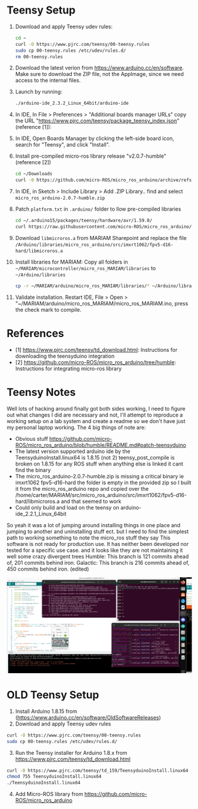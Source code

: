 # Teensy Setup

1. Download and apply Teensy udev rules:
    ```bash
    cd ~
    curl -O https://www.pjrc.com/teensy/00-teensy.rules
    sudo cp 00-teensy.rules /etc/udev/rules.d/
    rm 00-teensy.rules
    ```

2. Download the latest verion from https://www.arduino.cc/en/software. Make sure to download the ZIP file, not the AppImage, since we need access to the internal files.

3. Launch by running:
    ```bash
    ./arduino-ide_2.3.2_Linux_64bit/arduino-ide
    ```

4. In IDE, In File > Preferences > "Additional boards manager URLs" copy the URL "https://www.pjrc.com/teensy/package_teensy_index.json" (reference [1]):

5. In IDE, Open Boards Manager by clicking the left-side board icon, search for "Teensy", and click "Install". 

6. Install pre-compiled micro-ros library release "v2.0.7-humble" (reference [2])
    ```bash
    cd ~/Downloads
    curl -0 https://github.com/micro-ROS/micro_ros_arduino/archive/refs/tags/v2.0.7-humble.zip
    ```

7. In IDE, in Sketch > Include Library > Add .ZIP Library.. find and select `micro_ros_arduino-2.0.7-humble.zip`

8. Patch `platform.txt` in `.arduino/` folder to llow pre-compiled libraries
    ```bash
    cd ~/.arduino15/packages/teensy/hardware/avr/1.59.0/
    curl https://raw.githubusercontent.com/micro-ROS/micro_ros_arduino/iron/extras/patching_boards/platform_teensy.txt > platform.txt
    ```
9. Download `libmicroros.a` from MARIAM Sharepoint and replace the file `/Arduino/libraries/micro_ros_arduino/src/imxrt1062/fpv5-d16-hard/libmicroros.a`

10. Install libraries for MARIAM: Copy all folders in `~/MARIAM/microcontroller/micro_ros_MARIAM/libraries` to `~/Arduino/libraries`
    ```bash
    cp -r ~/MARIAM/arduino/micro_ros_MARIAM/libraries/* ~/Arduino/libraries/
    ```

11. Validate installation. Restart IDE, File > Open > "~/MARIAM/arduino/micro_ros_MARIAM/micro_ros_MARIAM.ino, press the check mark to compile.


# References
- [1] https://www.pjrc.com/teensy/td_download.html: Instructions for downloading the teensyduino integration
- [2] https://github.com/micro-ROS/micro_ros_arduino/tree/humble: Instructions for integrating micro-ros library

# Teensy Notes

Well lots of hacking around finally got both sides working, I need to figure out what changes I did are necessary and not, I'll attempt to reproduce a working setup on a lab system and create a readme so we don't have just my personal laptop working.
The 4 big things of note are:

- Obvious stuff https://github.com/micro-ROS/micro_ros_arduino/blob/humble/README.md#patch-teensyduino
- The latest version supported arduino ide by the TeensyduinoInstall.linux64 is 1.8.15 (not 2) teensy_post_compile is broken on 1.8.15 for any ROS stuff when anything else is linked it cant find the binary
- The micro_ros_arduino-2.0.7-humble.zip  is missing a critical binary ie imxrt1062 fpv5-d16-hard the folder is empty in the provided zip so I built it from the micro_ros_arduino  repo and copied over the /home/carter/MARIAM/src/micro_ros_arduino/src/imxrt1062/fpv5-d16-hard/libmicroros.a and that seemed to work
- Could only build and load on the teensy on arduino-ide_2.2.1_Linux_64bit 

So yeah it was a lot of jumping around installing things in one place and jumping to another and uninstalling stuff ect. but I need to find the simplest path to working something to note the micro_ros stuff they say This software is not ready for production use. It has neither been developed nor tested for a specific use case. and it looks like they are not maintaining it well some crazy divergent trees
Humble: This branch is 121 commits ahead of, 201 commits behind iron.
Galactic: This branch is 216 commits ahead of, 450 commits behind iron. (edited) 

![Teensy Setup Image](images/teensySetupImage.png?raw=true "Teensy Setup Image")

# OLD Teensy Setup
1. Install Arduino 1.8.15 from (https://www.arduino.cc/en/software/OldSoftwareReleases)
2. Download and apply Teensy udev rules 
```bash
curl -O https://www.pjrc.com/teensy/00-teensy.rules
sudo cp 00-teensy.rules /etc/udev/rules.d/
```
3. Run the Teensy installer for Arduino 1.8.x from https://www.pjrc.com/teensy/td_download.html
```bash
curl -0 https://www.pjrc.com/teensy/td_159/TeensyduinoInstall.linux64
chmod 755 TeensyduinoInstall.linux64
./TeensyduinoInstall.linux64
```
4. Add Micro-ROS library from https://github.com/micro-ROS/micro_ros_arduino